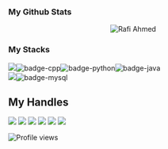 ### My Github Stats
<p align="center"> <img src="https://github-readme-stats.vercel.app/api?username=RafiAhmed030&show_icons=true&count_private=true&theme=dark" alt="Rafi Ahmed" />

### My Stacks
<img src="https://img.shields.io/badge/Languages-151515?style=for-the-badge&logo=plex&logoColor=FFFFFF">![badge-cpp](https://img.shields.io/badge/c%2B%2B-151515?style=for-the-badge&logo=c%2B%2B&logoColor=79740e&labelColor=151515)![badge-python](https://img.shields.io/badge/python-151515?style=for-the-badge&logo=python&logoColor=79740e&labelColor=151515)![badge-java](https://img.shields.io/badge/java-151515?style=for-the-badge&logo=java&logoColor=79740e&labelColor=151515) <br/>
<img src="https://img.shields.io/badge/Database-151515?style=for-the-badge&logo=Redis&logoColor=FFFFFF">![badge-mysql](https://img.shields.io/badge/mysql-151515?style=for-the-badge&logo=mysql&logoColor=79740e&labelColor=151515)

## My Handles
 [<img src="https://img.shields.io/badge/Joy Sarkar-151515?style=for-the-badge&logo=linkedin&logoColor=white">](https://www.linkedin.com/in/princesarkerjoy/)
 [<img src="https://img.shields.io/badge/joysarkar39-151515?style=for-the-badge&logo=github&logoColor=79740e">](https://profile-summary-for-github.com/user/joysarkar39) 
 [<img src="https://img.shields.io/badge/PrimeX-151515?style=for-the-badge&logo=codeforces&logoColor=79740e">](https://codeforces.com/profile/PrimeX) 
 [<img src="https://img.shields.io/badge/jsprince-151515?style=for-the-badge&logo=codechef&logoColor=79740e">](https://www.codechef.com/users/jsprince)
 [<img src="https://img.shields.io/badge/primex-151515?style=for-the-badge&logo=SVG&logoColor=79740e">](https://lightoj.com/user/primex)
 [<img src="https://img.shields.io/badge/primex-151515?style=for-the-badge&logo=SVG&logoColor=79740e">](https://www.spoj.com/users/primex/)
 
![Profile views](https://gpvc.arturio.dev/RafiAhmed030)
